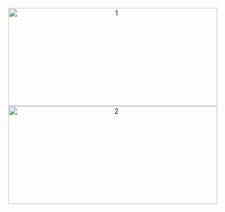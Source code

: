 <p align="center">
<img width="425" height="200" src="https://github-readme-stats.vercel.app/api?username=wrefgtzweve&count_private=true&show_icons=true&hide_rank=false&hide_border=true&text_color=6cd5ff&bg_color=90,171737,171737,171737,211738&icon_color=f528f7&title_color=0298f7" alt="1">
<img width="425" height="200" src="https://github-readme-stats.vercel.app/api/top-langs/?username=wrefgtzweve&layout=compact&hide_border=true&text_color=6cd5ff&&bg_color=100,171737,171737,171737,211738&icon_color=f528f7&title_color=0298f7" alt="2">
</p>
